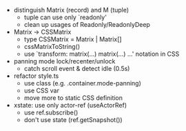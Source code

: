 - distinguish Matrix (record) and M (tuple)
  - tuple can use only `readonly'
  - clean up usages of Readonly/ReadonlyDeep
- Matrix -> CSSMatrix
  - type CSSMatrix = Matrix | Matrix[]
  - cssMatrixToString()
  - use `transform: matrix(...) matrix(...) ...' notation in CSS
- panning mode lock/recenter/unlock
  - catch scroll event & detect idle (0.5s)
- refactor style.ts
  - use class (e.g. .container.mode-panning)
  - use CSS var
  - move more to static CSS definition
- xstate: use only actor-ref (useActorRef)
  - use ref.subscribe()
  - don't use state (ref.getSnapshot())
